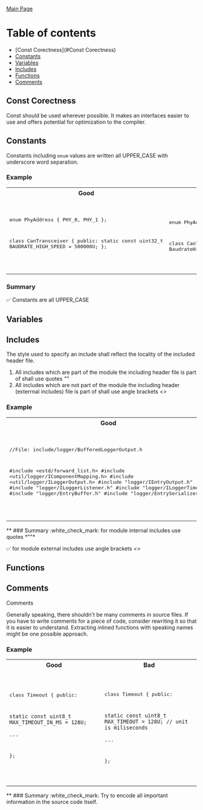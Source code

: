 [Main Page](README.md)

# Table of contents
* [Const Corectness](#Const Corectness)
* [Constants](#Constants)
* [Variables](#Variables)
* [Includes](#Includes)
* [Functions](#Functions)
* [Comments](#Comments)


## Const Corectness
Const should be used wherever possible. It makes an interfaces easier to use and offers potential for optimization to the compiler.

## Constants
Constants including `enum` values are written all UPPER_CASE with underscore
word separation.

### Example
<table>
<tr><th width="400px">Good</th><th width="400px">Bad</th></tr>
<tr><td><pre lang="cpp">

enum PhyAddress
{
    PHY_0,
    PHY_1
};

class CanTransceiver
{
public:
    static const
    uint32_t BAUDRATE_HIGH_SPEED = 500000U;
};

</pre></td><td><pre lang="cpp">

enum PhyAddress
{
    phy0,
    phy1
};

class CanTransceiver
{
public:
    static const
    uint32_t BaudrateHighSpeed = 500000U;
};

</pre></td></tr>
</table>

### Summary
:white_check_mark: Constants are all UPPER_CASE

## Variables

## Includes

The style used to specify an include shall reflect the locality of the included header file.

1. All includes which are part of the module the including header file is part of shall use quotes *""*
2. All includes which are not part of the module the including header (exterrnal includes) file is part of shall use angle brackets *<>*

### Example
<table>
<tr><th width="400px">Good</th><th width="400px">Bad</th></tr>
<tr><td><pre lang="cpp">

//File: include/logger/BufferedLoggerOutput.h

#include &lt;estd/forward_list.h&gt;
#include &lt;util/logger/IComponentMapping.h&gt;
#include &lt;util/logger/ILoggerOutput.h&gt;
#include "logger/IEntryOutput.h"
#include "logger/ILoggerListener.h"
#include "logger/ILoggerTime.h"
#include "logger/EntryBuffer.h"
#include "logger/EntrySerializer.h"

</pre></td><td><pre lang="cpp">

//File: include/logger/BufferedLoggerOutput.h

#include "estd/forward_list.h"
#include "util/logger/IComponentMapping.h"
#include "util/logger/ILoggerOutput.h"
#include "logger/IEntryOutput.h"
#include "logger/ILoggerListener.h"
#include "logger/ILoggerTime.h"
#include "logger/EntryBuffer.h"
#include "logger/EntrySerializer.h"

</pre></td></tr>
</table>
**
### Summary
:white_check_mark: for module internal includes use quotes *""*

:white_check_mark: for module external includes use angle brackets *<>*

## Functions

## Comments
Comments

Generally speaking, there shouldn't be many comments in source files. If you have to write comments for a piece of code, consider rewriting it so that it is easier to understand. Extracting inlined functions with speaking names might be one possible approach.

### Example
<table>
<tr><th width="400px">Good</th><th width="400px">Bad</th></tr>
<tr><td><pre lang="cpp">

class Timeout 
{
    public:

    static const uint8_t MAX_TIMEOUT_IN_MS = 128U; 
    
    ...
};

</pre></td><td><pre lang="cpp">

class Timeout 
{
    public:

    static const uint8_t MAX_TIMEOUT = 128U; // unit is miliseconds
    
    ...
};

</pre></td></tr>
</table>
**
### Summary
:white_check_mark: Try to encode all important information in the source code itself.

